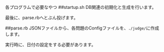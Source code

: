 各プログラムで必要なやつ
##startup.sh
DB関連の初期化と生成を行います。

最後に、parse.rbへとぶん投げます。

##parse.rb
JSONファイルから、各問題のConfigファイルを、`./judge/`に作成します。

実行時に、日付の設定をする必要があります。